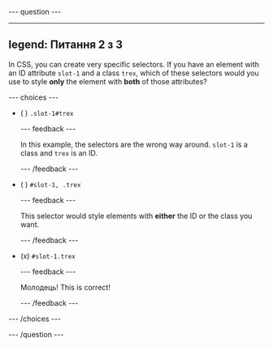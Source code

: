 \--- question ---

---

## legend: Питання 2 з 3

In CSS, you can create very specific selectors. If you have an element with an ID attribute `slot-1` and a class `trex`, which of these selectors would you use to style **only** the element with **both** of those attributes?

\--- choices ---

- ( ) `.slot-1#trex`

  \--- feedback ---

  In this example, the selectors are the wrong way around. `slot-1` is a class and `trex` is an ID.

  \--- /feedback ---

- ( ) `#slot-1, .trex`

  \--- feedback ---

  This selector would style elements with **either** the ID or the class you want.

  \--- /feedback ---

- (x) `#slot-1.trex`

  \--- feedback ---

  Молодець! This is correct!

  \--- /feedback ---

\--- /choices ---

\--- /question ---
